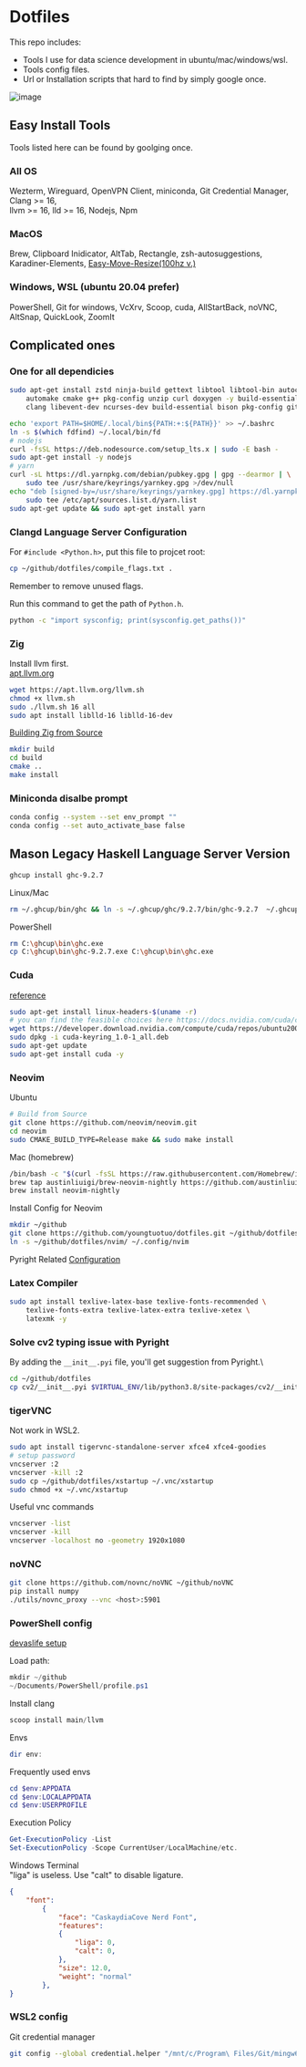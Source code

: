 # Dotfiles

This repo includes:

- Tools I use for data science development in ubuntu/mac/windows/wsl.
- Tools config files.
- Url or Installation scripts that hard to find by simply google once.

![image](pictures/startup.png)

## Easy Install Tools

Tools listed here can be found by goolging once.

### All OS

Wezterm, Wireguard, OpenVPN Client, miniconda, Git Credential Manager, Clang >= 16,\
llvm >= 16, lld >= 16, Nodejs, Npm

### MacOS

Brew, Clipboard Inidicator, AltTab, Rectangle, zsh-autosuggestions,\
Karadiner-Elements, [Easy-Move-Resize(100hz v.)](https://drive.google.com/file/d/1bdyYV0fyfmAnF1Lla08BVVKNLJTMiQwU/view?usp=drive_link)

### Windows, WSL (ubuntu 20.04 prefer)

PowerShell, Git for windows, VcXrv, Scoop, cuda, AllStartBack, noVNC,\
AltSnap, QuickLook, ZoomIt

## Complicated ones

### One for all dependicies

```bash
sudo apt-get install zstd ninja-build gettext libtool libtool-bin autoconf \
    automake cmake g++ pkg-config unzip curl doxygen -y build-essential \
    clang libevent-dev ncurses-dev build-essential bison pkg-config git fd ripgrep

echo 'export PATH=$HOME/.local/bin${PATH:+:${PATH}}' >> ~/.bashrc
ln -s $(which fdfind) ~/.local/bin/fd
# nodejs
curl -fsSL https://deb.nodesource.com/setup_lts.x | sudo -E bash -
sudo apt-get install -y nodejs
# yarn
curl -sL https://dl.yarnpkg.com/debian/pubkey.gpg | gpg --dearmor | \
    sudo tee /usr/share/keyrings/yarnkey.gpg >/dev/null
echo "deb [signed-by=/usr/share/keyrings/yarnkey.gpg] https://dl.yarnpkg.com/debian stable main" | \
    sudo tee /etc/apt/sources.list.d/yarn.list
sudo apt-get update && sudo apt-get install yarn
```

### Clangd Language Server Configuration

For `#include <Python.h>`, put this file to projcet root:

```bash
cp ~/github/dotfiles/compile_flags.txt .
```

Remember to remove unused flags.

Run this command to get the path of `Python.h`.

```bash
python -c "import sysconfig; print(sysconfig.get_paths())"
```

### Zig

Install llvm first.\
[apt.llvm.org](https://apt.llvm.org/)

```bash
wget https://apt.llvm.org/llvm.sh
chmod +x llvm.sh
sudo ./llvm.sh 16 all
sudo apt install liblld-16 liblld-16-dev
```

[Building Zig from Source](https://github.com/ziglang/zig/wiki/Building-Zig-From-Source)

```bash
mkdir build
cd build
cmake ..
make install
```

### Miniconda disalbe prompt

```bash
conda config --system --set env_prompt ""
conda config --set auto_activate_base false
```

## Mason Legacy Haskell Language Server Version

```bash
ghcup install ghc-9.2.7
```

Linux/Mac

```bash
rm ~/.ghcup/bin/ghc && ln -s ~/.ghcup/ghc/9.2.7/bin/ghc-9.2.7  ~/.ghcup/bin/ghc
```

PowerShell

```bash
rm C:\ghcup\bin\ghc.exe
cp C:\ghcup\bin\ghc-9.2.7.exe C:\ghcup\bin\ghc.exe
```

### Cuda

[reference](https://docs.nvidia.com/cuda/cuda-installation-guide-linux/index.html)

```bash
sudo apt-get install linux-headers-$(uname -r)
# you can find the feasible choices here https://docs.nvidia.com/cuda/cuda-installation-guide-linux/index.html#network-repo-installation-for-ubuntu
wget https://developer.download.nvidia.com/compute/cuda/repos/ubuntu2004/x86_64/cuda-keyring_1.0-1_all.deb
sudo dpkg -i cuda-keyring_1.0-1_all.deb
sudo apt-get update
sudo apt-get install cuda -y
```

### Neovim

Ubuntu

```bash
# Build from Source
git clone https://github.com/neovim/neovim.git
cd neovim
sudo CMAKE_BUILD_TYPE=Release make && sudo make install
```

Mac (homebrew)

```bash
/bin/bash -c "$(curl -fsSL https://raw.githubusercontent.com/Homebrew/install/HEAD/install.sh)"
brew tap austinliuigi/brew-neovim-nightly https://github.com/austinliuigi/brew-neovim-nightly.git
brew install neovim-nightly
```

Install Config for Neovim

```bash
mkdir ~/github
git clone https://github.com/youngtuotuo/dotfiles.git ~/github/dotfiles
ln -s ~/github/dotfiles/nvim/ ~/.config/nvim
```

Pyright Related [Configuration](https://github.com/microsoft/pyright/blob/main/docs/configuration.md)

### Latex Compiler

```bash
sudo apt install texlive-latex-base texlive-fonts-recommended \
    texlive-fonts-extra texlive-latex-extra texlive-xetex \
    latexmk -y
```

### Solve cv2 typing issue with Pyright

By adding the `__init__.pyi` file, you'll get suggestion from Pyright.\

```bash
cd ~/github/dotfiles
cp cv2/__init__.pyi $VIRTUAL_ENV/lib/python3.8/site-packages/cv2/__init__.pyi
```

### tigerVNC

Not work in WSL2.

```bash
sudo apt install tigervnc-standalone-server xfce4 xfce4-goodies
# setup password
vncserver :2
vncserver -kill :2
sudo cp ~/github/dotfiles/xstartup ~/.vnc/xstartup
sudo chmod +x ~/.vnc/xstartup
```

Useful vnc commands

```bash
vncserver -list
vncserver -kill
vncserver -localhost no -geometry 1920x1080
```

### noVNC

```bash
git clone https://github.com/novnc/noVNC ~/github/noVNC
pip install numpy
./utils/novnc_proxy --vnc <host>:5901
```

### PowerShell config

[devaslife setup](https://www.youtube.com/watch?v=5-aK2_WwrmM&t=540s)

Load path:

```powershell
mkdir ~/github
~/Documents/PowerShell/profile.ps1
```

Install clang

```powershell
scoop install main/llvm
```

Envs

```powershell
dir env:
```

Frequently used envs

```powershell
cd $env:APPDATA
cd $env:LOCALAPPDATA
cd $env:USERPROFILE
```

Execution Policy

```powershell
Get-ExecutionPolicy -List
Set-ExecutionPolicy -Scope CurrentUser/LocalMachine/etc.
```

Windows Terminal\
"liga" is useless. Use "calt" to disable ligature.

```json
{
    "font":
        {
            "face": "CaskaydiaCove Nerd Font",
            "features":
            {
                "liga": 0,
                "calt": 0,
            },
            "size": 12.0,
            "weight": "normal"
        },
}
```

### WSL2 config

Git credential manager

```bash
git config --global credential.helper "/mnt/c/Program\ Files/Git/mingw64/bin/git-credential-manager.exe"
```
